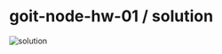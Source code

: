 # goit-node-hw-01 / solution
![solution](https://github.com/MaciejKociemski/goit-node-hw-01/assets/113352712/74abbf27-5699-4f46-935e-e7802579307d)
